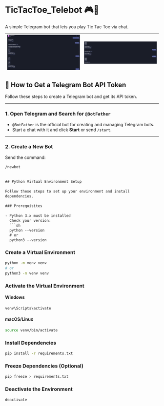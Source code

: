 # TicTacToe_Telebot 🎮🤖
A simple Telegram bot that lets you play Tic Tac Toe via chat.

|    ![gameplay](example/start_game.PNG)    | ![endgame](example/end_game.PNG) |
| :-----------------------------------------: | :-------------------------------: |

## 🤖 How to Get a Telegram Bot API Token

Follow these steps to create a Telegram bot and get its API token.

---

### 1. Open Telegram and Search for `@BotFather`

- `@BotFather` is the official bot for creating and managing Telegram bots.
- Start a chat with it and click **Start** or send `/start`.

---

### 2. Create a New Bot

Send the command:
```text
/newbot


## Python Virtual Environment Setup

Follow these steps to set up your environment and install dependencies.

### Prerequisites

- Python 3.x must be installed  
  Check your version:
  ```sh
  python --version
  # or
  python3 --version
  ```

### Create a Virtual Environment

```sh
python -m venv venv
# or
python3 -m venv venv
```

### Activate the Virtual Environment

#### Windows
```sh
venv\Scripts\activate
```

#### macOS/Linux
```sh
source venv/bin/activate
```

### Install Dependencies

```sh
pip install -r requirements.txt
```

### Freeze Dependencies (Optional)

```sh
pip freeze > requirements.txt
```

### Deactivate the Environment

```sh
deactivate
```
